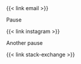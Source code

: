 <section class="flex flex-col flex-wrap min-w-full mt-4 sm:min-w-0">
{{< link email >}}

Pause

<section class="flex flex-col flex-wrap min-w-full mt-4 sm:min-w-0">
{{< link instagram >}}

Another pause

<section class="flex flex-col flex-wrap min-w-full mt-4 sm:min-w-0">
{{< link stack-exchange >}}